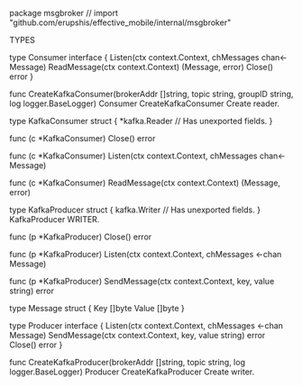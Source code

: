package msgbroker // import "github.com/erupshis/effective_mobile/internal/msgbroker"


TYPES

type Consumer interface {
	Listen(ctx context.Context, chMessages chan<- Message)
	ReadMessage(ctx context.Context) (Message, error)
	Close() error
}

func CreateKafkaConsumer(brokerAddr []string, topic string, groupID string, log logger.BaseLogger) Consumer
    CreateKafkaConsumer Create reader.

type KafkaConsumer struct {
	*kafka.Reader
	// Has unexported fields.
}

func (c *KafkaConsumer) Close() error

func (c *KafkaConsumer) Listen(ctx context.Context, chMessages chan<- Message)

func (c *KafkaConsumer) ReadMessage(ctx context.Context) (Message, error)

type KafkaProducer struct {
	kafka.Writer
	// Has unexported fields.
}
    KafkaProducer WRITER.

func (p *KafkaProducer) Close() error

func (p *KafkaProducer) Listen(ctx context.Context, chMessages <-chan Message)

func (p *KafkaProducer) SendMessage(ctx context.Context, key, value string) error

type Message struct {
	Key   []byte
	Value []byte
}

type Producer interface {
	Listen(ctx context.Context, chMessages <-chan Message)
	SendMessage(ctx context.Context, key, value string) error
	Close() error
}

func CreateKafkaProducer(brokerAddr []string, topic string, log logger.BaseLogger) Producer
    CreateKafkaProducer Create writer.

